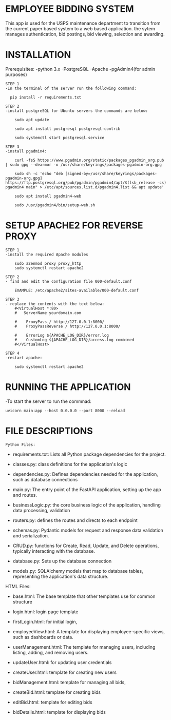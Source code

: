﻿# EMPLOYEE BIDDING SYSTEM
This app is used for the USPS maintenance department to transition from the current paper based system to a web based application. the sytem manages authentication, bid postings, bid viewing, selection and awarding. 

# INSTALLATION
Prerequisites: 
    -python 3.x
    -PostgreSQL
    -Apache
    -pgAdmin4(for admin purposes)

    STEP 1
    -In the terminal of the server run the following command:

      pip install -r requirements.txt

    STEP 2
    -install postgreSQL for Ubuntu servers the commands are below:

        sudo apt update

        sudo apt install postgresql postgresql-contrib

        sudo systemctl start postgresql.service

    STEP 3
    -install pgadmin4:

        curl -fsS https://www.pgadmin.org/static/packages_pgadmin_org.pub | sudo gpg --dearmor -o /usr/share/keyrings/packages-pgadmin-org.gpg

        sudo sh -c 'echo "deb [signed-by=/usr/share/keyrings/packages-pgadmin-org.gpg] https://ftp.postgresql.org/pub/pgadmin/pgadmin4/apt/$(lsb_release -cs) pgadmin4 main" > /etc/apt/sources.list.d/pgadmin4.list && apt update'

        sudo apt install pgadmin4-web 

        sudo /usr/pgadmin4/bin/setup-web.sh

# SETUP APACHE2 FOR REVERSE PROXY

    STEP 1
    -install the required Apache modules

        sudo a2enmod proxy proxy_http
        sudo systemctl restart apache2

    STEP 2
    - find and edit the configuration file 000-default.conf

        EXAMPLE: /etc/apache2/sites-available/000-default.conf

    STEP 3
    - replace the contents with the text below:
        #<VirtualHost *:80>
        #   ServerName yourdomain.com

        #    ProxyPass / http://127.0.0.1:8000/
        #    ProxyPassReverse / http://127.0.0.1:8000/

        #    ErrorLog ${APACHE_LOG_DIR}/error.log
        #    CustomLog ${APACHE_LOG_DIR}/access.log combined
        #</VirtualHost>

    STEP 4
    -restart apache:

        sudo systemctl restart apache2

# RUNNING THE APPLICATION

-To start the server to run the commnad:

    uvicorn main:app --host 0.0.0.0 --port 8000 --reload

# FILE DESCRIPTIONS

    Python Files:
- requirements.txt: Lists all Python package dependencies for the project.

- classes.py: class definitions for the application's logic

- dependencies.py: Defines dependencies needed for the application, such as database connections

- main.py: The entry point of the FastAPI application, setting up the app and routes.

- businessLogic.py: the core business logic of the application, handling data processing, validation

- routers.py: defines the routes and directs to each endpoint

- schemas.py: Pydantic models for request and response data validation and serialization.

- CRUD.py: functions for Create, Read, Update, and Delete operations, typically interacting with the database.

- database.py: Sets up the database connection

- models.py: SQLAlchemy models that map to database tables, representing the application's data structure.

HTML Files:
- base.html: The base template that other templates use for common structure

- login.html: login page template

- firstLogin.html: for initial login, 
- employeeView.html: A template for displaying employee-specific views, such as dashboards or data.

- userManagement.html: The template for managing users, including listing, adding, and removing users.

- updateUser.html: for updating user credentials

- createUser.html: template for creating new users

- bidManagement.html: template for managing all bids, 

- createBid.html: template for creating bids

- editBid.html: template for editing bids

- bidDetails.html: template for displaying bids

